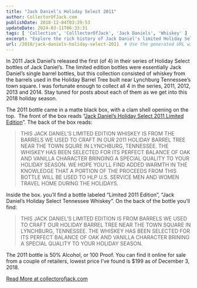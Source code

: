 ```yaml
---
title: "Jack Daniel’s Holiday Select 2011"
author: CollectorOfJack.com
publishDate: 2018-12-04T03:29:53
updateDate: 2024-03-11T06:33:31
tags: [ 'Collection', 'ColllectorOfJack', 'Jack Daniels', 'Whiskey' ]
excerpt: "Explore the rich history of Jack Daniel's limited Holiday Select bottles - whiskey from barrels used for the Holiday Barrel Trees in Lynchburg, TN."
url: /2018/jack-daniels-holiday-select-2011  # Use the generated URL with year
---
```

<p>In 2011 Jack Daniel’s released the first (of 4) in their series of Holiday Select bottles of Jack Daniel’s. The limited edition bottles were essentially Jack Daniel’s single barrel bottles, but this collection consisted of whiskey from the barrels used in the Holiday Barrel Tree built near Lynchburg Tennessee’s town square. I was fortunate enough to collect all 4 in the series, 2011, 2012, 2013 and 2014. Stay tuned for posts about each of them as we get into this 2018 holiday season.</p><p>The 2011 bottle came in a matte black box, with a clam shell opening on the top.&nbsp; The front of the box reads “<a href="https://www.jackdaniels.com/en-us/whiskey/limited/2011-holiday-select" target="_blank">Jack Daniel’s Holiday Select 2011 Limited Edition</a>”. The back of the box reads:</p><blockquote><p>THIS JACK DANIEL’S LIMITED EDITION WHISKEY IS FROM THE BARRELS WE USED TO CRAFT IN OUR 2011 HOLIDAY BARREL TREE NEAR THE TOWN SQURE IN LYNCHBURG, TENNESSEE. THE WHISKEY HAS BEEN SELECTED FOR ITS PERFECT BALANCE OF OAK AND VANILLA CHARACTER BRINGING A SPECIAL QUALITY TO YOUR HOLIDAY SEASON. WE HOPE YOU’LL FIND ADDED WARMTH IN THE KNOWLEDGE THAT A PORTION OF THE PROCEEDS FROM THIS BOTTLE WILL BE USED TO HLP U.S. SERVICE MEN AND WOMEN TRAVEL HOME DURING THE HOLIDAYS.</p></blockquote><p>Inside the box. you’ll find a bottle labeled “Limited 2011 Edition”, “Jack Daniel’s Holiday Select Tennessee Whiskey”. On the back of the bottle you’ll find:</p><blockquote><p>THIS JACK DANIEL’S LIMITED EDITION IS FROM BARRELS WE USED TO CRAFT OUR HOLIDAY BARREL TREE NEAR THE TOWN SQUARE IN LYNCHBURG, TENNESSEE. THE WHISKEY HAS BEEN SELECTED FOR ITS PERFECT BALANCE OF OAK AND VANILLA CHARACTER BRINING A SPECIAL QUALITY TO YOUR HOLIDAY SEASON.</p></blockquote><p>The 2011 bottle is 50% Alcohol, or 100 Proof. You can find it online for sale from a couple of retailers, lowest price I’ve found is $199 as of December 3, 2018.</p> <a href="https://collectorofjack.com/HolidaySelect2011">Read More at collectorofjack.com</a>

